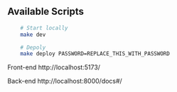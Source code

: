 
## Available Scripts
```sh
    # Start locally
    make dev

    # Depoly
    make deploy PASSWORD=REPLACE_THIS_WITH_PASSWORD
```

Front-end
http://localhost:5173/

Back-end
http://localhost:8000/docs#/
